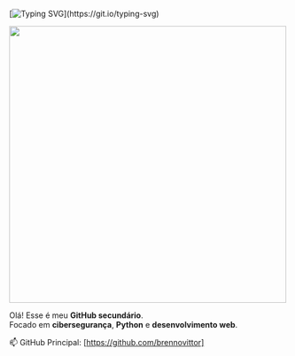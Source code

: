 [![Typing SVG](https://readme-typing-svg.demolab.com?font=Fira+Code&pause=1000&color=FF0000&width=435&lines=Me+chamo+Brenno%2C+seja+bem-vindo!)](https://git.io/typing-svg)

<img src="https://i.pinimg.com/originals/71/48/c8/7148c82838437c6d8ad478848e68d482.gif" width="500" />

Olá! Esse é meu **GitHub secundário**.  
Focado em **cibersegurança**, **Python** e **desenvolvimento web**.  

📫 GitHub Principal: [https://github.com/brennovittor]  

